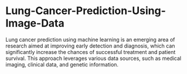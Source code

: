 # Lung-Cancer-Prediction-Using-Image-Data
Lung cancer prediction using machine learning is an emerging area of research aimed at improving early detection and diagnosis, which can significantly increase the chances of successful treatment and patient survival. This approach leverages various data sources, such as medical imaging, clinical data, and genetic information.
